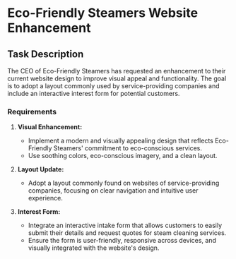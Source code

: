 # Eco-Friendly Steamers Website Enhancement

## Task Description

The CEO of Eco-Friendly Steamers has requested an enhancement to their current website design to improve visual appeal and functionality. The goal is to adopt a layout commonly used by service-providing companies and include an interactive interest form for potential customers.

### Requirements

1. **Visual Enhancement:**
   - Implement a modern and visually appealing design that reflects Eco-Friendly Steamers' commitment to eco-conscious services.
   - Use soothing colors, eco-conscious imagery, and a clean layout.

2. **Layout Update:**
   - Adopt a layout commonly found on websites of service-providing companies, focusing on clear navigation and intuitive user experience.

3. **Interest Form:**
   - Integrate an interactive intake form that allows customers to easily submit their details and request quotes for steam cleaning services.
   - Ensure the form is user-friendly, responsive across devices, and visually integrated with the website's design.